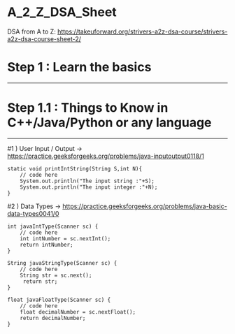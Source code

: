 # A_2_Z_DSA_Sheet
DSA from A to Z:  https://takeuforward.org/strivers-a2z-dsa-course/strivers-a2z-dsa-course-sheet-2/


# Step 1  : Learn the basics
---------------------------------

# Step 1.1 : Things to Know in C++/Java/Python or any language
-----------------------------------------------------------------

#1 ) User Input / Output ->  https://practice.geeksforgeeks.org/problems/java-inputoutput0118/1



    static void printIntString(String S,int N){
        // code here
        System.out.println("The input string :"+S);
        System.out.println("The input integer :"+N);
    }


#2 ) Data Types -> https://practice.geeksforgeeks.org/problems/java-basic-data-types0041/0



    int javaIntType(Scanner sc) {
        // code here
        int intNumber = sc.nextInt();
        return intNumber;
    }
    
    String javaStringType(Scanner sc) {
        // code here
        String str = sc.next();
         return str;
    }
    
    float javaFloatType(Scanner sc) {
        // code here
        float decimalNumber = sc.nextFloat();
        return decimalNumber;
    }

